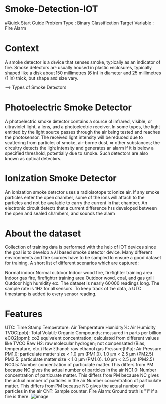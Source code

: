 # Smoke-Detection-IOT
#Quick Start Guide
Problem Type : Binary Classification
Target Variable : Fire Alarm

# Context
A smoke detector is a device that senses smoke, typically as an indicator of fire. Smoke detectors are usually housed in plastic enclosures, typically shaped like a disk about 150 millimetres (6 in) in diameter and 25 millimetres (1 in) thick, but shape and size vary.

--> Types of Smoke Detectors

# Photoelectric Smoke Detector
A photoelectric smoke detector contains a source of infrared, visible, or ultraviolet light, a lens, and a photoelectric receiver. In some types, the light emitted by the light source passes through the air being tested and reaches the photosensor. The received light intensity will be reduced due to scattering from particles of smoke, air-borne dust, or other substances; the circuitry detects the light intensity and generates an alarm if it is below a specified threshold, potentially due to smoke. Such detectors are also known as optical detectors.

# Ionization Smoke Detector
An ionization smoke detector uses a radioisotope to ionize air. If any smoke particles enter the open chamber, some of the ions will attach to the particles and not be available to carry the current in that chamber. An electronic circuit detects that a current difference has developed between the open and sealed chambers, and sounds the alarm

# About the dataset
Collection of training data is performed with the help of IOT devices since the goal is to develop a AI based smoke detector device.
Many different environments and fire sources have to be sampled to ensure a good dataset for training. A short list of different scenarios which are captured:

Normal indoor
Normal outdoor
Indoor wood fire, firefighter training area
Indoor gas fire, firefighter training area
Outdoor wood, coal, and gas grill
Outdoor high humidity
etc.
The dataset is nearly 60.000 readings long. The sample rate is 1Hz for all sensors. To keep track of the data, a UTC timestamp is added to every sensor reading.

# Features
UTC: Time Stamp
Temperature: Air Temperature
Humidity%: Air Humidity
TVOC[ppb]: Total Volatile Organic Compounds; measured in parts per billion
eCO2[ppm]: co2 equivalent concentration; calculated from different values like TVCO
Raw H2: raw molecular hydrogen; not compensated (Bias, temperature, etc.)
Raw Ethanol: raw ethanol gas
Pressure[hPa]: Air Pressure
PM1.0: particulate matter size < 1.0 µm (PM1.0). 1.0 µm < 2.5 µm (PM2.5)
PM2.5: particulate matter size < 1.0 µm (PM1.0). 1.0 µm < 2.5 µm (PM2.5)
NC0.5: Number concentration of particulate matter. This differs from PM because NC gives the actual number of particles in the air
NC1.0: Number concentration of particulate matter. This differs from PM because NC gives the actual number of particles in the air
Number concentration of particulate matter. This differs from PM because NC gives the actual number of particles in the air
CNT: Sample counter.
Fire Alarm: Ground truth is "1" if a fire is there.
![image](https://user-images.githubusercontent.com/76901476/192028988-2591d2d3-e965-4c13-b5ca-893da7268fa0.png)
